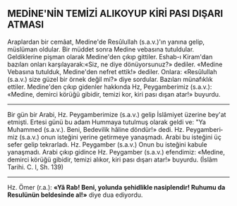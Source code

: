 ## MEDİNE'NİN TEMİZİ ALIKOYUP KİRİ PASI DIŞARI ATMASI

Araplardan bir cemâat, Medine'de Resûlullah (s.a.v.)'ın yanına gelip, müslüman oldular. Bir müddet sonra Medine vebasına tutuldular. Geldiklerine pişman olarak Medine'den çıkıp gittiler. Eshab-ı Kiram'dan bazıları onları kar­şılayarak:«Siz, ne diye dönüyorsunuz?» dediler. «Medine Vebasına tutulduk, Medine'den nefret ettik!» dediler. Onlara: «Resûlullah (s.a.v.) size güzel bir örnek değil mi?» diye sordular. Bazı­ları münafıklık ettiler. Medine'den çıkıp gidenler hakkında Hz, Peygamberimiz (s.a.v.): «Medine, demirci körüğü gibidir, temizi kor, kiri pası dışan atar!» buyurdu.

***

Bir gün bir Arabi, Hz. Peygamberimize (s.a.v.) gelip İslâmiyet üzerine bey'at etmişti. Ertesi günü bu adam Hummaya tutulmuş olarak geldi ve: "Ya Muhammed (s.a.v.). Beni, Bedevilik hâline döndür!» dedi. Hz. Peygamberi­miz (s.a.v.) onun isteğini yerine getirmeye ya­naşmadı. Arabi bu isteğini üç sefer gelip tekrar­ladı. Hz. Peygamber (s.a.v.) Onun bu isteğini kabule yanaşmadı. Arabi çıkıp gidince Hz. Pey­gamber (s.a.v.) efendimiz: «Medine, demirci kö­rüğü gibidir, temizi alıkor, kiri pası dışarı atar!» buyurdu. (İslâm Tarihi. C. l, Sh. 139)

***

Hz. Ömer (r.a.): **«Yâ Rab! Beni, yolunda şehidlikle nasiplendir! Ruhumu da Resulünün beldesinde al!»** diye dua ediyordu.
